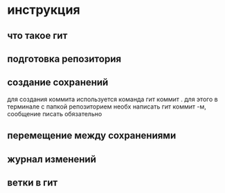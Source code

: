 # инструкция 

## что такое гит 

## подготовка репозитория 

## создание сохранений 
для создания коммита используется команда гит коммит . для этого в терминале с папкой репозиторием необх написать гит коммит -м, сообщение писать обязательно

## перемещение между сохранениями 

## журнал изменений 

## ветки в гит 